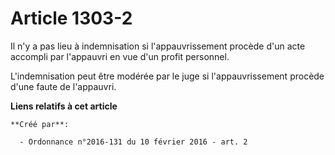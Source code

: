 # Article 1303-2

Il n'y a pas lieu à indemnisation si l'appauvrissement procède d'un acte accompli par l'appauvri en vue d'un profit
personnel. 

L'indemnisation peut être modérée par le juge si l'appauvrissement procède d'une faute de l'appauvri.

**Liens relatifs à cet article**

	**Créé par**:

	  - Ordonnance n°2016-131 du 10 février 2016 - art. 2
